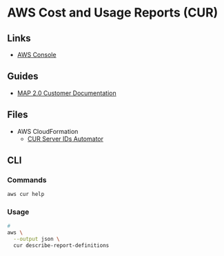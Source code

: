 # AWS Cost and Usage Reports (CUR)

<!--
https://console.aws.amazon.com/migrationhub/home?region=us-east-1#/welcome
-->

## Links

- [AWS Console](https://console.aws.amazon.com/acm/home?region=us-east-1#/)

## Guides

- [MAP 2.0 Customer Documentation](https://s3-us-west-2.amazonaws.com/map-2.0-customer-documentation/html/latest/en/1-setting_up_cur.html)

## Files

- AWS CloudFormation
  - [CUR Server IDs Automator](https://map-automation.s3.us-west-2.amazonaws.com/cur-server-ids-automator.yaml)

## CLI

### Commands

```sh
aws cur help
```

### Usage

```sh
#
aws \
  --output json \
  cur describe-report-definitions
```

<!--
Cost allocation tags

aws-migration-project-id
map-dba
map-migrated
map-migrated-app
map-sap
map-win-modernized
-->
